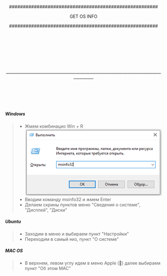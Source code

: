 <br/><br/>
<br/><br/>
<p align="center">######################################################</p>
<p align="center">GET OS INFO</p>
<p align="center">######################################################</p>
<br/><br/>
<br/><br/>
<br/><br/>
<p align="center">________________________________________________________________________________________</p>
<br/><br/>
<br/><br/>


##### Windows
> - Жмем комбинацио Win + R
![Screenshot](img/winr_msinfo.png)
> - Вводим команду msinfo32 и жмем Enter
> - Делаем скрины пунктов меню "Сведения о системе", "Дисплей", "Диски"



##### Ubuntu
> - Заходим в меню и выбираем пункт "Настройки"
> - Переходим в самый низ, пункт "О системе"



##### MAC OS
> - В верхнем, левом углу идем в меню Apple () далее выбираем пункт "Об этом МАС"

